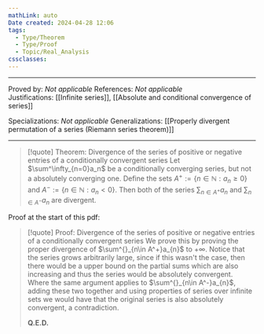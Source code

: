 ```yaml
---
mathLink: auto
Date created: 2024-04-28 12:06
tags:
  - Type/Theorem
  - Type/Proof
  - Topic/Real_Analysis
cssclasses:
---
```


---

Proved by: _Not applicable_
References: _Not applicable_
Justifications: [[Infinite series]], [[Absolute and conditional convergence of series]]

Specializations: _Not applicable_
Generalizations: [[Properly divergent permutation of a series (Riemann series theorem)]]

---

> [!quote] Theorem: Divergence of the series of positive or negative entries of a conditionally convergent series
> Let $\sum^\infty_{n=0}a_n$ be a conditionally converging series, but not a absolutely converging one. Define the sets $A^+:=\{ n\in \mathbb N: a_n\geq 0 \}$ and $A^-:=\{ n\in \mathbb N: a_n< 0 \}$. Then both of the series $\sum_{n\in A^+}a_n$ and $\sum_{n\in A^-}a_n$ are divergent.

Proof at the start of this pdf:

>[!quote] Proof: Divergence of the series of positive or negative entries of a conditionally convergent series
>We prove this by proving the proper divergence of $\sum^{}_{n\in A^+}a_{n}$ to $+\infty$. Notice that the series grows arbitrarily large, since if this wasn't the case, then there would be a upper bound on the partial sums which are also increasing and thus the series would be absolutely convergent. Where the same argument applies to $\sum^{}_{n\in A^-}a_{n}$, adding these two together and using properties of series over infinite sets we would have that the original series is also absolutely convergent, a contradiction. 
>
>**Q.E.D.**

